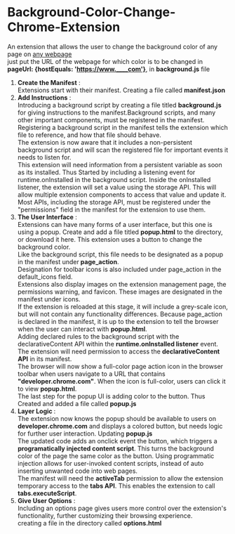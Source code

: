 # Background-Color-Change-Chrome-Extension
An extension that allows the user to change the background color of any page on <a href="#">any webpage</a></br>
just put the URL of the webpage for which color is to be changed in <b>pageUrl: {hostEquals: 'https://www.____com'}</b>, in <b>background.js</b> file
1. <b>Create the Manifest</b> : <br>
Extensions start with their manifest. Creating a file called <b>manifest.json</b>
2. <b>Add Instructions</b> : <br>
Introducing a background script by creating a file titled <b>background.js</b> for giving instructions to the manifest.Background scripts, and many other important components, must be registered in the manifest. Registering a background script in the manifest tells the extension which file to reference, and how that file should behave.
<br> The extension is now aware that it includes a non-persistent background script and will scan the registered file for important events it needs to listen for.<br> This extension will need information from a persistent variable as soon as its installed. Thus Started by including a listening event for runtime.onInstalled in the background script. Inside the onInstalled listener, the extension will set a value using the storage API. This will allow multiple extension components to access that value and update it.
<br> Most APIs, including the storage API, must be registered under the "permissions" field in the manifest for the extension to use them.
3. <b>The User Interface</b> :<br>
Extensions can have many forms of a user interface, but this one is using a popup. Create and add a file titled <b>popup.html</b> to the directory, or download it here. This extension uses a button to change the background color. <br>
Like the background script, this file needs to be designated as a popup in the manifest under<b> page_action</b>. <br>
Designation for toolbar icons is also included under page_action in the default_icons field. <br>
Extensions also display images on the extension management page, the permissions warning, and favicon. These images are designated in the manifest under icons.<br>
If the extension is reloaded at this stage, it will include a grey-scale icon, but will not contain any functionality differences. Because page_action is declared in the manifest, it is up to the extension to tell the browser when the user can interact with <b>popup.html</b>.<br>
Adding declared rules to the background script with the declarativeContent API within the <b>runtime.onInstalled listener</b> event.<br>
The extension will need permission to access the <b>declarativeContent API</b> in its manifest.
  <br>The browser will now show a full-color page action icon in the browser toolbar when users navigate to a URL that contains <b>"developer.chrome.com"</b>. When the icon is full-color, users can click it to view <b>popup.html</b>.
  <br>The last step for the popup UI is adding color to the button. Thus Created and added a file called <b>popup.js</b><br>
 4. <b>Layer Logic </b>:
  <br> The extension now knows the popup should be available to users on <b>developer.chrome.com</b> and displays a colored button, but needs logic for further user interaction. Updating <b>popup.js</b> <br>
  The updated code adds an onclick event the button, which triggers a <b>programatically injected content script</b>. This turns the background color of the page the same color as the button. Using programmatic injection allows for user-invoked content scripts, instead of auto inserting unwanted code into web pages.<br>
The manifest will need the <b>activeTab</b> permission to allow the extension temporary access to the <b>tabs API</b>. This enables the extension to call <b>tabs.executeScript</b>.<br>
 5. <b>Give User Options</b> : <br>
  Including an options page gives users more control over the extension's functionality, further customizing their browsing experience.<br>
  creating a file in the directory called <b>options.html</b> 
